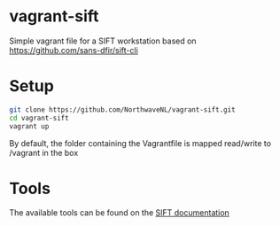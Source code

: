 # vagrant-sift
Simple vagrant file for a SIFT workstation based on https://github.com/sans-dfir/sift-cli

# Setup
```bash
git clone https://github.com/NorthwaveNL/vagrant-sift.git
cd vagrant-sift
vagrant up
```

By default, the folder containing the Vagrantfile is mapped read/write to /vagrant in the box

# Tools
The available tools can be found on the [SIFT documentation](https://sift.readthedocs.io/en/latest/index.html)
